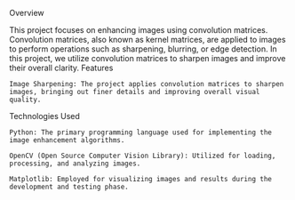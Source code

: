 Overview

This project focuses on enhancing images using convolution matrices. Convolution matrices, also known as kernel matrices, are applied to images to perform operations such as sharpening, blurring, or edge detection. In this project, we utilize convolution matrices to sharpen images and improve their overall clarity.
Features

    Image Sharpening: The project applies convolution matrices to sharpen images, bringing out finer details and improving overall visual quality.

Technologies Used

    Python: The primary programming language used for implementing the image enhancement algorithms.

    OpenCV (Open Source Computer Vision Library): Utilized for loading, processing, and analyzing images.

    Matplotlib: Employed for visualizing images and results during the development and testing phase.
